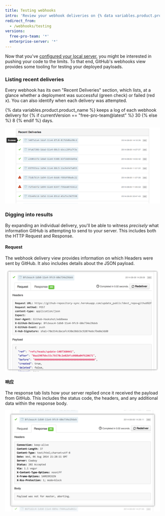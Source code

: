 ```yaml
---
title: Testing webhooks
intro: 'Review your webhook deliveries on {% data variables.product.prodname_dotcom %}, including the HTTP Request and payload as well as the response.'
redirect_from:
  - /webhooks/testing
versions:
  free-pro-team: '*'
  enterprise-server: '*'
---
```



Now that you've [configured your local server](/webhooks/configuring/), you might be interested in pushing your code to the limits. To that end, GitHub's webhooks view provides some tooling for testing your deployed payloads.

### Listing recent deliveries

Every webhook has its own "Recent Deliveries" section, which lists, at a glance whether a deployment was successful (green check) or failed (red x). You can also identify when each delivery was attempted.

{% data variables.product.product_name %} keeps a log of each webhook delivery for {% if currentVersion == "free-pro-team@latest" %} 30 {% else %} 8 {% endif %} days.

![最近交付视图](/assets/images/webhooks_recent_deliveries.png)

### Digging into results

By expanding an individual delivery, you'll be able to witness *precisely* what information GitHub is attempting to send to your server. This includes both the HTTP Request and Response.

#### Request

The webhook delivery view provides information on which Headers were sent by GitHub. It also includes details about the JSON payload.

![Viewing a payload request](/assets/images/payload_request_tab.png)

#### 响应

The response tab lists how your server replied once it received the payload from GitHub. This includes the status code, the headers, and any additional data within the response body.

![查看有效负载响应](/assets/images/payload_response_tab.png)
